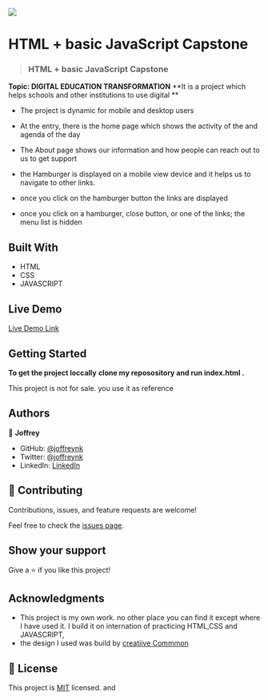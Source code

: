 ![](https://img.shields.io/badge/Microverse-blueviolet)

# HTML + basic JavaScript Capstone

>### HTML + basic JavaScript Capstone
**Topic: DIGITAL EDUCATION TRANSFORMATION** 
**It is a project which helps schools and other institutions to use digital **

- The project is dynamic for mobile and desktop users
- At the entry, there is the home page which shows the activity of the and agenda of the day
- The About page shows our information and how people can reach out to us to get support

- the Hamburger is displayed on a mobile view device and it helps us to navigate to other links.
- once you click on the hamburger button the links are displayed
- once you click on a hamburger, close button, or one of the links; the menu list is hidden


## Built With

- HTML
- CSS
- JAVASCRIPT

## Live Demo 

[Live Demo Link](https://joffreynk.github.io/summit/)


## Getting Started

**To get the project loccally**
**clone my reposository and run index.html .**


This project is not for sale. you use it as reference




## Authors

👤 **Joffrey**

- GitHub: [@joffreynk](https://github.com/JoffreyNK)
- Twitter: [@joffreynk](https://twitter.com/home)
- LinkedIn: [LinkedIn](https://www.linkedin.com/in/joffrey-nkeshimana-15b8aa1b3/)


## 🤝 Contributing

Contributions, issues, and feature requests are welcome!

Feel free to check the [issues page](../../issues/).

## Show your support

Give a ⭐️ if you like this project!

## Acknowledgments

- This project is my own work. no other place you can find it except where I have used it. I build it on internation of practicing HTML,CSS and JAVASCRIPT,
- the design I  used was build by  [creatiive Commmon](https://www.behance.net/gallery/29845175/CC-Global-Summit-2015)


## 📝 License

This project is [MIT](./MIT.md) licensed.
and 

